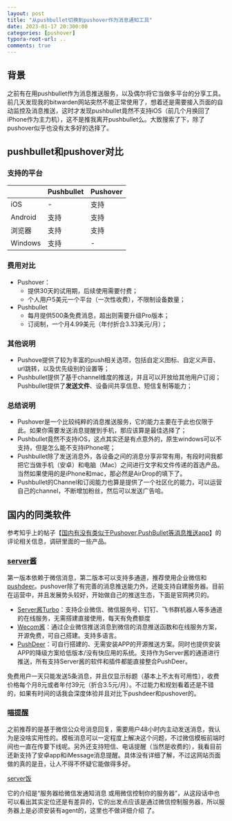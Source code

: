 ```yaml
---
layout: post
title: "从pushbullet切换到pushover作为消息通知工具"
date: 2023-01-17 20:300:00
categories: [pushover]
typora-root-url: ..
comments: true
---
```


## 背景

之前有在用pushbullet作为消息推送服务，以及偶尔将它当做多平台的分享工具。前几天发现我的bitwarden网站突然不能正常使用了，想着还是需要接入页面的自动监控及消息推送，这时才发现pushbullet竟然不支持iOS（前几个月换回了iPhone作为主力机），这不是推我离开pushbullet么。大致搜索了下，除了pushover似乎也没有太多好的选择了。

## pushbullet和pushover对比

### 支持的平台

|         | Pushbullet | Pushover |
| ------- | ---------- | -------- |
| iOS     | -          | 支持     |
| Android | 支持       | 支持     |
| 浏览器  | 支持       | 支持     |
| Windows | 支持       | -        |

### 费用对比

- Pushover：
  - 提供30天的试用期，后续使用需要付费；
  - 个人用户5美元一个平台（一次性收费），不限制设备数量；
- Pushbullet
  - 每月提供500条免费消息，超出则需要升级Pro版本；
  - 订阅制，一个月4.99美元（年付折合3.33美元/月）；

### 其他说明

- Pushove提供了较为丰富的push相关选项，包括自定义图标、自定义声音、url跳转，以及优先级别的设置等；
- Pushbullet提供了基于channel维度的推送，并且可以开放给其他用户订阅；Pushbullet提供了**发送文件**、设备间共享信息、短信复制等能力；

### 总结说明

- Pushover是一个比较纯粹的消息推送服务，它的能力主要在于此也仅限于此。如果你需要发送消息提醒到手机，那应该算是最佳选择了；
- Pushbullet竟然不支持iOS，这点其实还是有点意外的，原生windows可以不支持，但是怎么能不支持iPhone呢；
- Pushbullet除了发送消息外，各设备之间的消息分享非常有用，有段时间我都把它当做手机（安卓）和电脑（Mac）之间进行文字和文件传递的首选产品。当然如果使用的是iPhone和mac，那必然是AirDrop的填下了。
- Pushbullet的Channel和订阅能力也算是提供了一个社区化的能力，可以运营自己的channel，不断增加粉丝，然后可以发送广告哈。

## 国内的同类软件

参考知乎上的帖子【[国内有没有类似于Pushover,PushBullet等消息推送app](https://www.zhihu.com/question/36023349)】的评论相关信息，调研里面的一些产品。

### [server酱](https://sct.ftqq.com/)

第一版本依赖于微信消息，第二版本可以支持多通道，推荐使用企业微信和[pushdeer](https://github.com/easychen/pushdeer)。pushover除了有完善的消息推送能力外，还能支持自建服务器。目前在运营中，并且发展势头较好，开始做自己的推送生态，下面是官网拷贝的。

- [Server酱Turbo](https://sct.ftqq.com/)：支持企业微信、微信服务号、钉钉、飞书群机器人等多通道的在线服务，无需搭建直接使用，每天有免费额度
- [Wecom酱](https://github.com/easychen/wecomchan)：通过企业微信推送消息到微信的消息推送函数和在线服务方案，开源免费，可自己搭建。支持多语言。
- [PushDeer](https://github.com/easychen/pushdeer)：可自行搭建的、无需安装APP的开源推送方案。同时也提供安装APP的降级方案给低版本/没有快应用的系统。支持作为Server酱的通道进行推送，所有支持Server酱的软件和插件都能直接整合PushDeer。

免费用户一天只能发送5条消息，并且仅显示标题（基本上不太有可用性），收费价格每个月8元或者年付39元（折合3.5元/月）。不过能力和规划看着还是不错的，如果有时间的话我会深度体验并且对比下pushdeer和pushover的。

### [喵提醒](https://miaotixing.com/)

之前推荐的是基于微信公众号消息回复，需要用户48小时内主动发送消息，我认为是没啥实用性的。模板消息可以一定程度上解决这个问题，不过微信模板前端时间也一直在传要下线呢。另外还支持短信、电话提醒（当然是收费的），我看目前还新支持了安卓app和iMessage消息提醒。具体没有详细了解，不过这网站页面做的真的是丑，让人不得不怀疑它能做得多好。

[server饭](https://letserver.run/)

它的介绍是“服务器给微信发通知消息 或用微信控制你的服务器”，从这段话中也可以看出其实定位还是有差异的，它的出发点应该是通过微信控制服务器，所以服务器上是必须安装有agent的，这里也不做详细介绍 了。
